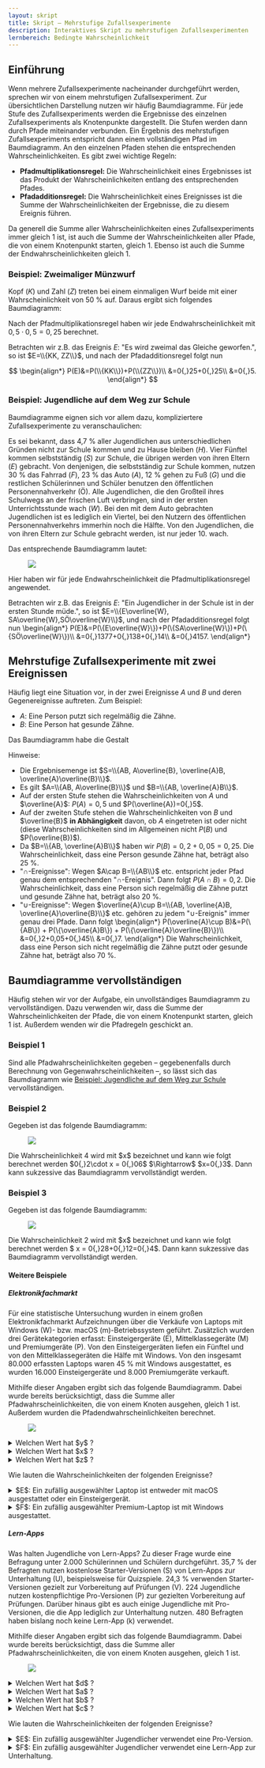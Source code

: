 ```yaml
---
layout: skript
title: Skript – Mehrstufige Zufallsexperimente
description: Interaktives Skript zu mehrstufigen Zufallsexperimenten
lernbereich: Bedingte Wahrscheinlichkeit
---
```


## Einführung

Wenn mehrere Zufallsexperimente nacheinander durchgeführt werden, sprechen wir von einem mehrstufigen Zufallsexperiment. Zur übersichtlichen Darstellung nutzen wir häufig Baumdiagramme. Für jede Stufe des Zufallsexperiments werden die Ergebnisse des einzelnen Zufallsexperiments als Knotenpunkte dargestellt. Die Stufen werden dann durch Pfade miteinander verbunden. Ein Ergebnis des mehrstufigen Zufallsexperiments entspricht dann einem vollständigen Pfad im Baumdiagramm. An den einzelnen Pfaden stehen die entsprechenden Wahrscheinlichkeiten. Es gibt zwei wichtige Regeln:

- **Pfadmultiplikationsregel:** Die Wahrscheinlichkeit eines Ergebnisses ist das Produkt der Wahrscheinlichkeiten entlang des entsprechenden Pfades.
- **Pfadadditionsregel:** Die Wahrscheinlichkeit eines Ereignisses ist die Summe der Wahrscheinlichkeiten der Ergebnisse, die zu diesem Ereignis führen.

Da generell die Summe aller Wahrscheinlichkeiten eines Zufallsexperiments immer gleich 1 ist, ist auch die Summe der Wahrscheinlichkeiten aller Pfade, die von einem Knotenpunkt starten, gleich 1. Ebenso ist auch die Summe der Endwahrscheinlichkeiten gleich 1.

### Beispiel: Zweimaliger Münzwurf

Kopf ($K$) und Zahl ($Z$) treten bei einem einmaligen Wurf beide mit einer Wahrscheinlichkeit von 50&nbsp;\% auf. Daraus ergibt sich folgendes Baumdiagramm:

<div id="kopfzahl" class="diagramm"></div>

Nach der Pfadmultiplikationsregel haben wir jede Endwahrscheinlichkeit mit $0{,}5\cdot 0{,}5=0{,}25$ berechnet.

Betrachten wir z.B. das Ereignis $E$: "Es wird zweimal das Gleiche geworfen.", so ist $E=\\{KK, ZZ\\}$, und nach der Pfadadditionsregel folgt nun

$$
\begin{align*}
P(E)&=P(\\{KK\\})+P(\\{ZZ\\})\\
&=0{,}25+0{,}25\\
&=0{,}5.
\end{align*}
$$

### Beispiel: Jugendliche auf dem Weg zur Schule

Baumdiagramme eignen sich vor allem dazu, kompliziertere Zufallsexperimente zu veranschaulichen:

Es sei bekannt, dass 4,7&nbsp;\% aller Jugendlichen aus unterschiedlichen Gründen nicht zur Schule kommen und zu Hause bleiben ($H$). Vier Fünftel kommen selbstständig ($S$) zur Schule, die übrigen werden von ihren Eltern ($E$) gebracht. Von denjenigen, die selbstständig zur Schule kommen, nutzen 30&nbsp;\% das Fahrrad ($F$), 23&nbsp;\% das Auto ($A$), 12&nbsp;\% gehen zu Fuß ($G$) und die restlichen Schülerinnen und Schüler benutzen den öffentlichen Personennahverkehr (Ö).
Alle Jugendlichen, die den Großteil ihres Schulwegs an der frischen Luft verbringen, sind in der ersten Unterrichtsstunde wach ($W$). Bei den mit dem Auto gebrachten Jugendlichen ist es lediglich ein Viertel, bei den Nutzern des öffentlichen Personennahverkehrs immerhin noch die Hälfte.
Von den Jugendlichen, die von ihren Eltern zur Schule gebracht werden, ist nur jeder 10. wach.

Das entsprechende Baumdiagramm lautet:

 <figure>
  <img src="fahrradwach.png">
</figure>
Hier haben wir für jede Endwahrscheinlichkeit die Pfadmultiplikationsregel angewendet.

Betrachten wir z.B. das Ereignis $E$: "Ein Jugendlicher in der Schule ist in der ersten Stunde müde.", so ist $E=\\{E\overline{W}, SA\overline{W},SÖ\overline{W}\\}$, und nach der Pfadadditionsregel folgt nun
\begin{align*}
P(E)&=P(\\{E\overline{W}\\})+P(\\{SA\overline{W}\\})+P(\\{SÖ\overline{W}\\})\\\\
&=0{,}1377+0{,}138+0{,}14\\\\
&=0{,}4157.
\end{align*}

## Mehrstufige Zufallsexperimente mit zwei Ereignissen

Häufig liegt eine Situation vor, in der zwei Ereignisse $A$ und $B$ und deren Gegenereignisse auftreten. Zum Beispiel:

- $A$: Eine Person putzt sich regelmäßig die Zähne.
- $B$: Eine Person hat gesunde Zähne.

Das Baumdiagramm habe die Gestalt

<div id="baumdiagramm-mit-2-ereignissen" class="diagramm"></div>

Hinweise:

- Die Ergebnisemenge ist $S=\\{AB, A\overline{B}, \overline{A}B, \overline{A}\overline{B}\\}$.
- Es gilt $A=\\{AB, A\overline{B}\\}$ und $B=\\{AB, \overline{A}B\\}$.
- Auf der ersten Stufe stehen die Wahrscheinlichkeiten von $A$ und $\overline{A}$: $P(A)=0{,}5$ und $P(\overline{A})=0{,}5$.
- Auf der zweiten Stufe stehen die Wahrscheinlichkeiten von $B$ und $\overline{B}$ **in Abhängigkeit** davon, ob $A$ eingetreten ist oder nicht (diese Wahrscheinlichkeiten sind im Allgemeinen nicht $P(B)$ und $P(\overline{B})$).
- Da $B=\\{AB, \overline{A}B\\}$ haben wir $P(B)=0{,}2+0{,}05=0{,}25$. Die Wahrscheinlichkeit, dass eine Person gesunde Zähne hat, beträgt also 25&nbsp;\%.
- "$\cap$-Ereignisse": Wegen $A\cap B=\\{AB\\}$ etc. entspricht jeder Pfad genau dem entsprechenden "$\cap$-Ereignis". Dann folgt $P(A\cap B)=0{,}2$. Die Wahrscheinlichkeit, dass eine Person sich regelmäßig die Zähne putzt und gesunde Zähne hat, beträgt also 20&nbsp;\%.
- "$\cup$-Ereignisse": Wegen $\overline{A}\cup B=\\{AB, \overline{A}B, \overline{A}\overline{B}\\}$ etc. gehören zu jedem "$\cup$-Ereignis" immer genau drei Pfade. Dann folgt
  \begin{align*}
  P(\overline{A}\cup B)&=P(\\{AB\\}) + P(\\{\overline{A}B\\}) + P(\\{\overline{A}\overline{B}\\})\\\\
  &=0{,}2+0,05+0{,}45\\\\
  &=0{,}7.
  \end{align*}
  Die Wahrscheinlichkeit, dass eine Person sich nicht regelmäßig die Zähne putzt oder gesunde Zähne hat, beträgt also 70&nbsp;\%.

<div id="quiz-bm-folgern"></div>

## Baumdiagramme vervollständigen

Häufig stehen wir vor der Aufgabe, ein unvollständiges Baumdiagramm zu vervollständigen. Dazu verwenden wir, dass die Summe der Wahrscheinlichkeiten der Pfade, die von einem Knotenpunkt starten, gleich 1 ist. Außerdem wenden wir die Pfadregeln geschickt an.

### Beispiel 1

Sind alle Pfadwahrscheinlichkeiten gegeben – gegebenenfalls durch Berechnung von Gegenwahrscheinlichkeiten –, so lässt sich das Baumdiagramm wie [Beispiel: Jugendliche auf dem Weg zur Schule](#beispiel-jugendliche-auf-dem-weg-zur-schule) vervollständigen.

<div id="quiz-bm-aufstellen1"></div>

### Beispiel 2

Gegeben ist das folgende Baumdiagramm:

 <figure>
  <img src="Baum1.png">
</figure>
Die Wahrscheinlichkeit 4 wird mit $x$ bezeichnet und kann wie folgt berechnet werden $0{,}2\cdot x = 0{,}06$ $\Rightarrow$ $x=0{,}3$. Dann kann sukzessive das Baumdiagramm vervollständigt werden.

<div id="quiz-bm-aufstellen2"></div>

### Beispiel 3

Gegeben ist das folgende Baumdiagramm:

 <figure>
  <img src="Baum2.png">
</figure>
Die Wahrscheinlichkeit 2 wird mit $x$ bezeichnet und kann wie folgt berechnet werden $ x = 0{,}28+0{,}12=0{,}4$. Dann kann sukzessive das Baumdiagramm vervollständigt werden.

<div id="quiz-bm-aufstellen3"></div>

#### Weitere Beispiele

##### Elektronikfachmarkt

Für eine statistische Untersuchung wurden in einem großen Elektronikfachmarkt Aufzeichnungen über die Verkäufe von Laptops mit Windows (W)- bzw. macOS (m)-Betriebssystem geführt. Zusätzlich wurden drei Gerätekategorien erfasst: Einsteigergeräte (E), Mittelklassegeräte (M) und Premiumgeräte (P). Von den Einsteigergeräten liefen ein Fünftel und von den Mittelklassegeräten die Hälfe mit Windows. Von den insgesamt 80.000 erfassten Laptops waren 45&nbsp;\% mit Windows ausgestattet, es wurden 16.000 Einsteigergeräte und 8.000 Premiumgeräte verkauft.

Mithilfe dieser Angaben ergibt sich das folgende Baumdiagramm. Dabei wurde bereits berücksichtigt, dass die Summe aller Pfadwahrscheinlichkeiten, die von einem Knoten ausgehen, gleich 1 ist. Außerdem wurden die Pfadendwahrscheinlichkeiten berechnet.

 <figure>
  <img src="Elektronikfachmarkt.png">
</figure>

<details class="flip-card">
<summary>Welchen Wert hat $y$ ?</summary>
<div>Da insgesamt 45 % der Laptops mit Windows ausgestattet sind, gilt
$$
0{,}04+0{,}35+y=0{,}45 \Rightarrow y=0{,}06.
$$</div>
</details>

<details class="flip-card">
<summary>Welchen Wert hat $x$ ?</summary>
<div>Die Multiplikationsregel auf den $P$–$W$-Pfad angewendet ergibt
$$
0{,}1\cdot x = 0{,}06 \Rightarrow x=0{,}6.
$$</div>
</details>

<details class="flip-card">
<summary>Welchen Wert hat $z$ ?</summary>
<div>$$
z=0{,}1\cdot (1-0{,}6)=0{,}04.
$$</div>
</details>

Wie lauten die Wahrscheinlichkeiten der folgenden Ereignisse?

<details class="flip-card">
<summary>$E$: Ein zufällig ausgewählter Laptop ist entweder mit macOS ausgestattet oder ein Einsteigergerät.</summary>
<div>  \begin{align*}
  P(E)&=P(\{EW\})+P(\{Em\})+P(\{Mm\})+P(\{Pm\})\\
  &=0{,}04+0{,}16+0{,}35+0{,}04\\
  &=0{,}59
  \end{align*}</div>
</details>

<details class="flip-card">
<summary>$F$: Ein zufällig ausgewählter Premium-Laptop ist mit Windows ausgestattet.</summary>
<div>
$$
  P(F)=0{,}6
  $$
  </div>
</details>

##### Lern-Apps

Was halten Jugendliche von Lern-Apps? Zu dieser Frage wurde eine Befragung unter 2.000 Schülerinnen und Schülern durchgeführt. 35,7&nbsp;\% der Befragten nutzen kostenlose Starter-Versionen (S) von Lern-Apps zur Unterhaltung (U), beispielsweise für Quizspiele. 24,3&nbsp;\% verwenden Starter-Versionen gezielt zur Vorbereitung auf Prüfungen (V).
224 Jugendliche nutzen kostenpflichtige Pro-Versionen (P) zur gezielten Vorbereitung auf Prüfungen. Darüber hinaus gibt es auch einige Jugendliche mit Pro-Versionen, die die App lediglich zur Unterhaltung nutzen.
480 Befragten haben bislang noch keine Lern-App (k) verwendet.

Mithilfe dieser Angaben ergibt sich das folgende Baumdiagramm. Dabei wurde bereits berücksichtigt, dass die Summe aller Pfadwahrscheinlichkeiten, die von einem Knoten ausgehen, gleich 1 ist.

 <figure>
  <img src="Lernapp.png">
</figure>

<details class="flip-card">
<summary>Welchen Wert hat $d$ ?</summary>
<div>
Da die Summe aller Pfadenwahrscheinlichkeiten 1 ergeben muss, haben wir
$$
d=1-0{,}357-0{,}243-0{,}112-0{,}24=0{,}048.
$$
</div>
</details>

<details class="flip-card">
<summary>Welchen Wert hat $a$ ?</summary>
<div>
Die Pfadadditionsregel auf den  $S$–$U$- und  $S$–$V$-Pfad angewendet ergibt
$$
a=0{,}357+0{,}243=0{,}6.
$$
</div>
</details>

<details class="flip-card">
<summary>Welchen Wert hat $b$ ?</summary>
<div>
Die Multiplikationsregel auf den $S$–$U$-Pfad angewendet ergibt
$$
0{,}6\cdot b=0{,}357 \Rightarrow b=0{,}595.
$$
</div>
</details>

<details class="flip-card">
<summary>Welchen Wert hat $c$ ?</summary>
<div>
Die Multiplikationsregel auf den $P$–$U$-Pfad angewendet ergibt
$$
(0{,}76-0{,}6)\cdot c=0{,}048 \Rightarrow c=0{,}3.
$$
</div>
</details>

Wie lauten die Wahrscheinlichkeiten der folgenden Ereignisse?

<details class="flip-card">
<summary>$E$: Ein zufällig ausgewählter Jugendlicher verwendet eine Pro-Version.</summary>
<div>    $$
  P(E)=0{,}76 - 0{,}6 = 0{,}16
  $$</div>
</details>

<details class="flip-card">
<summary>$F$: Ein zufällig ausgewählter Jugendlicher verwendet eine Lern-App zur Unterhaltung.</summary>
<div>    \begin{align*}
  P(F)&=P(\{SU\})+P(\{PU\})\\
  &=0{,}357+0{,}048\\
  &=0{,}405
  \end{align*}</div>
</details>

<!--### Urnenmodelle
Ein wichtiges Beipsiel für mehrstufige Zufallsexperimente sind das Ziehen von Kugeln aus einer Urne. Hier müssen wir unterscheiden, ob Kugeln zurückgegelgt werden oder nicht.

#### Beispiel: Ziehen mit Zurücklegen
In einer Urne

und dann ein alltägliches zufallsexpeirment, das als urnenmodell interpretiert werden kann

-->
